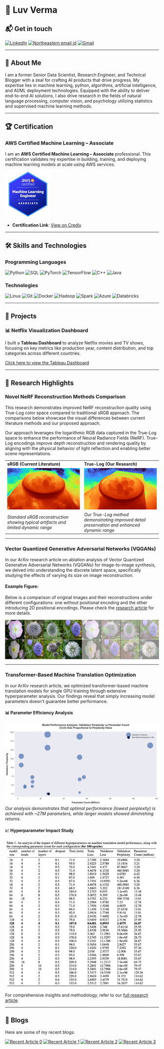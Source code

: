 # 🤖 Luv Verma

## 📬 Get in touch

[![LinkedIn](https://img.shields.io/badge/-Luv%20Verma-blue?logo=linkedin)](https://www.linkedin.com/in/luvverma/)
[![Northeastern email id](https://img.shields.io/badge/-verma.lu@northeastern.edu-white?logo=northeastern.edu)](mailto:verma.lu@northeastern.edu)
[![Gmail](https://img.shields.io/badge/-luvverma2011-white?logo=gmail)](mailto:luvverma2011@gmail.com)

---

## 🚀 About Me
I am a former Senior Data Scientist, Research Engineer, and Technical Blogger with a zeal for crafting AI products that drive progress. My expertise lies in machine learning, python, algorithms, artificial intelligence, and AI/ML deployment technologies. Equipped with the ability to deliver end-to-end AI solutions, I also drive research in the fields of natural language processing, computer vision, and psychology utilizing statistics and supervised machine learning methods.

---

## 🏆 Certification

### **AWS Certified Machine Learning – Associate**
I am an **AWS Certified Machine Learning – Associate** professional. This certification validates my expertise in building, training, and deploying machine learning models at scale using AWS services.

[<img src="https://github.com/luv91/assets/raw/main/aws%20badge.png" alt="AWS Certification Badge" width="150">](https://www.credly.com/badges/4631b801-046f-4c09-98ff-ac16eef85a74/linked_in_profile)

- **Certification Link**: [View on Credly](https://www.credly.com/badges/4631b801-046f-4c09-98ff-ac16eef85a74/linked_in_profile)

---

## 🛠️ Skills and Technologies

### **Programming Languages**
![Python](https://img.shields.io/badge/-Python-black?style=for-the-badge&logo=python)
![SQL](https://img.shields.io/badge/-SQL-black?style=for-the-badge&logo=mySQL)
![PyTorch](https://img.shields.io/badge/-PyTorch-black?style=for-the-badge&logo=PyTorch)
![TensorFlow](https://img.shields.io/badge/-TensorFlow-black?style=for-the-badge&logo=TensorFlow)
![C++](https://img.shields.io/badge/-C++-black?style=for-the-badge&logo=C++)
![Java](https://img.shields.io/badge/-Java-black?style=for-the-badge&logo=openjdk)

### **Technologies**
![Linux](https://img.shields.io/badge/-Linux-black?style=for-the-badge&logo=linux)
![Git](https://img.shields.io/badge/-Git-black?style=for-the-badge&logo=git)
![Docker](https://img.shields.io/badge/-Docker-black?style=for-the-badge&logo=docker)
![Hadoop](https://img.shields.io/badge/-Hadoop-black?style=for-the-badge&logo=apachehadoop)
![Spark](https://img.shields.io/badge/-Spark-black?style=for-the-badge&logo=apachespark)
![Azure](https://img.shields.io/badge/-Azure-black?style=for-the-badge&logo=microsoftazure)
![Databricks](https://img.shields.io/badge/-Databricks-black?style=for-the-badge&logo=databricks)

---

## 🎨 Projects

### **📊 Netflix Visualization Dashboard**
I built a **Tableau Dashboard** to analyze Netflix movies and TV shows, focusing on key metrics like production year, content distribution, and top categories across different countries.

[Click here to view the Tableau Dashboard](https://public.tableau.com/app/profile/luv.verma/viz/TableauProjectNetflix_17267119941750/NetflixVisualizationDashboard?publish=yes)

---

## 🎥 Research Highlights

### **Novel NeRF Reconstruction Methods Comparison**
This research demonstrates improved NeRF reconstruction quality using True-Log color space compared to traditional sRGB approach. The comparisons below showcase the visual differences between current literature methods and our proposed approach.

Our approach leverages the logarithmic RGB data captured in the True-Log space to enhance the performance of Neural Radiance Fields (NeRF). True-Log encodings improve depth reconstruction and rendering quality by aligning with the physical behavior of light reflection and enabling better scene representations.

<table>
<tr>
    <td width="50%"><strong>sRGB (Current Literature)</strong></td>
    <td width="50%"><strong>True-Log (Our Research)</strong></td>
</tr>
<tr>
    <td>
        <img src="https://github.com/luv91/NeRFs-TrueLog_vs_sRGB/raw/main/gifs/Scene-1-sRGB-median.gif" width="100%" alt="sRGB Reconstruction">
    </td>
    <td>
        <img src="https://github.com/luv91/NeRFs-TrueLog_vs_sRGB/raw/main/gifs/Scene-1-True-Log-median.gif" width="100%" alt="True-Log Reconstruction">
    </td>
</tr>
<tr>
    <td><em>Standard sRGB reconstruction showing typical artifacts and limited dynamic range</em></td>
    <td><em>Our True-Log method demonstrating improved detail preservation and enhanced dynamic range</em></td>
</tr>
</table>

---

### **Vector Quantized Generative Adversarial Networks (VQGANs)**
In our ArXiv research article on ablation analysis of Vector Quantized Generative Adversarial Networks (VQGANs) for image-to-image synthesis, we delved into understanding the discrete latent space, specifically studying the effects of varying its size on image reconstruction.

#### Example Figure:
Below is a comparison of original images and their reconstructions under different configurations: one without positional encoding and the other introducing 2D positional encodings. Please check the [research article](https://arxiv.org/pdf/2308.05242.pdf) for more details.

<a target="_blank" href="https://arxiv.org/pdf/2308.05242.pdf"><img src="https://github.com/luv91/VQGAN_Project/blob/main/figure_7_codebook_8192_ld_256_without_pos_withpos_Images%3D65.png" alt="My recent Arxiv article on VQGANs"></a>

---
### **Transformer-Based Machine Translation Optimization**
In our ArXiv research article, we optimized transformer-based machine translation models for single GPU training through extensive hyperparameter analysis. Our findings reveal that simply increasing model parameters doesn't guarantee better performance.

#### 📊 Parameter Efficiency Analysis
![Parameter Efficiency Plot](https://github.com/luv91/MachineLanguageTranslation/blob/main/model_performance.png)
*Our analysis demonstrates that optimal performance (lowest perplexity) is achieved with ~27M parameters, while larger models showed diminishing returns.*

#### 📈 Hyperparameter Impact Study
<img src="https://github.com/luv91/MachineLanguageTranslation/blob/main/Table_1.png" alt="Hyperparameter Analysis Table" width="750"/>

For comprehensive insights and methodology, refer to our [full research article](https://arxiv.org/pdf/2308.06017.pdf).

---

## 📝 Blogs
Here are some of my recent blogs:

<a target="_blank" href="https://github-readme-medium-recent-article.vercel.app/medium/@luvverma2011/0"><img src="https://github-readme-medium-recent-article.vercel.app/medium/@luvverma2011/0" alt="Recent Article 0"></a>
<a target="_blank" href="https://github-readme-medium-recent-article.vercel.app/medium/@luvverma2011/1"><img src="https://github-readme-medium-recent-article.vercel.app/medium/@luvverma2011/1" alt="Recent Article 1"></a>
<a target="_blank" href="https://github-readme-medium-recent-article.vercel.app/medium/@luvverma2011/2"><img src="https://github-readme-medium-recent-article.vercel.app/medium/@luvverma2011/2" alt="Recent Article 2"></a>
<a target="_blank" href="https://github-readme-medium-recent-article.vercel.app/medium/@luvverma2011/3"><img src="https://github-readme-medium-recent-article.vercel.app/medium/@luvverma2011/3" alt="Recent Article 3"></a>

<!--
**luv91/luv91** is a ✨ _special_ ✨ repository because its `README.md` (this file) appears on your GitHub profile.

Here are some ideas to get you started:

- 🔭 I’m currently working on ...
- 🌱 I’m currently learning ...
- 👯 I’m looking to collaborate on ...
- 🤔 I’m looking for help with ...
- 💬 Ask me about ...
- 📫 How to reach me: ...
- 😄 Pronouns: ...
- ⚡ Fun fact: ...
-->
